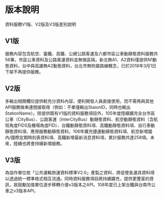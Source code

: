 # 版本說明

資料服務V1版、V2版及V3版差別說明

## V1版

服務內容包含航空、臺鐵、高鐵、公總公路客運及六都市區公車動靜態資料服務共56筆，市區公車資料及公路客運資料並無做區隔，新北無A1、A2資料僅提供N1動態資料，台中與高雄無A2動態資料，台北市無附屬路線概念，已於2018年3月1日下架不再提供服務。

## V2版

多輸出相關欄位提供較充分資料內容，便利開發人員直接使用，而不需再與其他API服務做串連間接取得（例如：不單僅輸出StaionID，同時也輸出StationName）。除提供既有V1版的資料服務項目外，105年度陸續擴充全台市區公車（CityBus）、公路客運（InterCityBus）動靜態資料、航空動靜態資料（含航班角度FIDS及機場角度FID）、台鐵動靜態資料項、高鐵動靜態資料項、自行車動靜態資料項、應用服務動靜態資料，106年擴充捷運動靜態資料項、航空新增國內/國際定期時刻表資料項、高鐵新增最新消息資料項，累計服務共達258項。未來，陸續也將會持續新增服務。

## V3版

為協作單位依「公共運輸旅運資料標準V2.0」產製之資料，將促使各運具資料得以透過統一標準格式相互流通。同時資料服務項目將持續擴充，提供更豐富的資訊，故鼓勵加值單位逐步移轉介接v3版本之API。108年度已上架台鐵與台南市公車之v3版本API。
